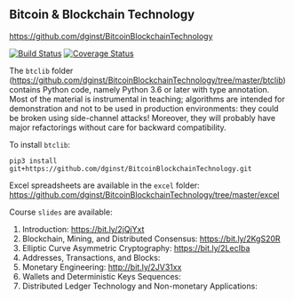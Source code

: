 ## Bitcoin & Blockchain Technology
https://github.com/dginst/BitcoinBlockchainTechnology

[![Build Status](https://travis-ci.org/dginst/BitcoinBlockchainTechnology.svg?branch=master)](https://travis-ci.org/dginst/BitcoinBlockchainTechnology) [![Coverage Status](https://coveralls.io/repos/github/dginst/BitcoinBlockchainTechnology/badge.svg?branch=master)](https://coveralls.io/github/dginst/BitcoinBlockchainTechnology?branch=master)

The `btclib` folder (https://github.com/dginst/BitcoinBlockchainTechnology/tree/master/btclib) contains Python code, namely Python 3.6 or later with type annotation. Most of the material is instrumental in teaching; algorithms are intended for demonstration and not to be used in production environments: they could be broken using side-channel attacks! Moreover, they will probably have major refactorings without care for backward compatibility.

To install `btclib`:
```
pip3 install git+https://github.com/dginst/BitcoinBlockchainTechnology.git
```

Excel spreadsheets are available in the `excel` folder:
https://github.com/dginst/BitcoinBlockchainTechnology/tree/master/excel

Course `slides` are available:

1. Introduction: https://bit.ly/2jQjYxt
2. Blockchain, Mining, and Distributed Consensus: https://bit.ly/2KgS20R
3. Elliptic Curve Asymmetric Cryptography: https://bit.ly/2LecIba
4. Addresses, Transactions, and Blocks:
5. Monetary Engineering: http://bit.ly/2JV31xx
6. Wallets and Deterministic Keys Sequences:
7. Distributed Ledger Technology and Non-monetary Applications:
